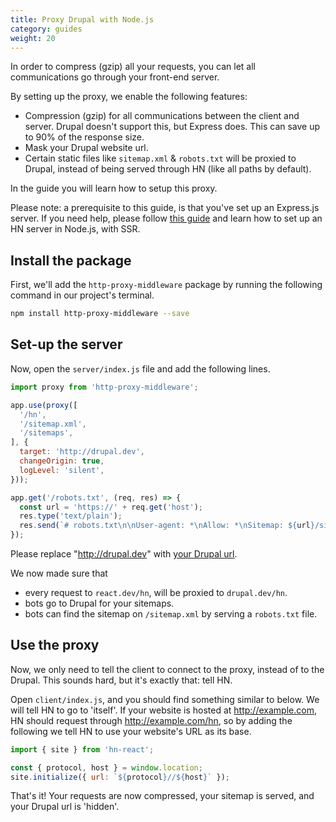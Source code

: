 ```yaml
---
title: Proxy Drupal with Node.js
category: guides
weight: 20
---
```


In order to compress (gzip) all your requests, you can let all communications go through your front-end server.

By setting up the proxy, we enable the following features:
- Compression (gzip) for all communications between the client and server. Drupal doesn't support this, but Express does. This can save up to 90% of the response size.
- Mask your Drupal website url.
- Certain static files like `sitemap.xml` & `robots.txt` will be proxied to Drupal, instead of being served through HN (like all paths by default).

In the guide you will learn how to setup this proxy.

Please note: a prerequisite to this guide, is that you've set up an Express.js server. If you need help, please follow [this guide](/docs/guides/server-side-rendering) and learn how to set up an HN server in Node.js, with SSR.

## Install the package

First, we'll add the `http-proxy-middleware` package by running the following command in our project's terminal.
```bash
npm install http-proxy-middleware --save
```

## Set-up the server
Now, open the `server/index.js` file and add the following lines.

```javascript
import proxy from 'http-proxy-middleware';

app.use(proxy([
  '/hn',
  '/sitemap.xml',
  '/sitemaps',
], {
  target: 'http://drupal.dev',
  changeOrigin: true,
  logLevel: 'silent',
}));

app.get('/robots.txt', (req, res) => {
  const url = 'https://' + req.get('host');
  res.type('text/plain');
  res.send(`# robots.txt\n\nUser-agent: *\nAllow: *\nSitemap: ${url}/sitemap.xml`);
});
```

Please replace "<http://drupal.dev>" with [your Drupal url](/docs/drupal-quickstart).

We now made sure that
- every request to `react.dev/hn`, will be proxied to `drupal.dev/hn`.
- bots go to Drupal for your sitemaps.
- bots can find the sitemap on `/sitemap.xml` by serving a `robots.txt` file.

## Use the proxy
Now, we only need to tell the client to connect to the proxy, instead of to the Drupal. This sounds hard, but it's exactly that: tell HN.

Open `client/index.js`, and you should find something similar to below. We will tell HN to go to 'itself'. If your website is hosted at <http://example.com>, HN should request through <http://example.com/hn>, so by adding the following we tell HN to use your website's URL as its base.
```javascript
import { site } from 'hn-react';

const { protocol, host } = window.location;
site.initialize({ url: `${protocol}//${host}` });
```

That's it! Your requests are now compressed, your sitemap is served, and your Drupal url is 'hidden'.
